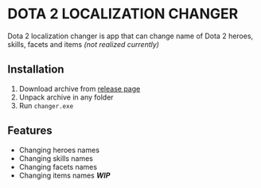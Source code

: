 # DOTA 2 LOCALIZATION CHANGER
Dota 2 localization changer is app that can change name of Dota 2 heroes, skills, facets and items *(not realized currently)*
## Installation
1. Download archive from [release page](https://github.com/r41ngee/dota-lc-cli/releases/latest)
2. Unpack archive in any folder
3. Run `changer.exe`

## Features
- Changing heroes names
- Changing skills names
- Changing facets names
- Changing items names ***WIP***

